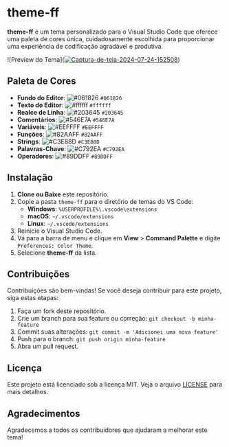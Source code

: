 # theme-ff

**theme-ff** é um tema personalizado para o Visual Studio Code que oferece uma paleta de cores única, cuidadosamente escolhida para proporcionar uma experiência de codificação agradável e produtiva.

![Preview do Tema](<a href="https://ibb.co/m85mt5x"><img src="https://i.ibb.co/fvdbtdc/Captura-de-tela-2024-07-24-152508.png" alt="Captura-de-tela-2024-07-24-152508" border="0"></a>)

## Paleta de Cores

- **Fundo do Editor**: ![#061826](https://via.placeholder.com/10/061826?text=+) `#061826`
- **Texto do Editor**: ![#ffffff](https://via.placeholder.com/10/ffffff?text=+) `#ffffff`
- **Realce de Linha**: ![#203645](https://via.placeholder.com/10/203645?text=+) `#203645`
- **Comentários**: ![#546E7A](https://via.placeholder.com/10/546E7A?text=+) `#546E7A`
- **Variáveis**: ![#EEFFFF](https://via.placeholder.com/10/EEFFFF?text=+) `#EEFFFF`
- **Funções**: ![#82AAFF](https://via.placeholder.com/10/82AAFF?text=+) `#82AAFF`
- **Strings**: ![#C3E88D](https://via.placeholder.com/10/C3E88D?text=+) `#C3E88D`
- **Palavras-Chave**: ![#C792EA](https://via.placeholder.com/10/C792EA?text=+) `#C792EA`
- **Operadores**: ![#89DDFF](https://via.placeholder.com/10/89DDFF?text=+) `#89DDFF`

## Instalação

1. **Clone ou Baixe** este repositório.
2. Copie a pasta `theme-ff` para o diretório de temas do VS Code:
   - **Windows**: `%USERPROFILE%\.vscode\extensions`
   - **macOS**: `~/.vscode/extensions`
   - **Linux**: `~/.vscode/extensions`
3. Reinicie o Visual Studio Code.
4. Vá para a barra de menu e clique em **View** > **Command Palette** e digite `Preferences: Color Theme`.
5. Selecione **theme-ff** da lista.

## Contribuições

Contribuições são bem-vindas! Se você deseja contribuir para este projeto, siga estas etapas:

1. Faça um fork deste repositório.
2. Crie um branch para sua feature ou correção: `git checkout -b minha-feature`
3. Commit suas alterações: `git commit -m 'Adicionei uma nova feature'`
4. Push para o branch: `git push origin minha-feature`
5. Abra um pull request.

## Licença

Este projeto está licenciado sob a licença MIT. Veja o arquivo [LICENSE](LICENSE) para mais detalhes.

## Agradecimentos

Agradecemos a todos os contribuidores que ajudaram a melhorar este tema!

